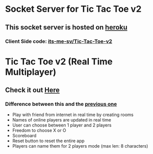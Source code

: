 # Socket Server for Tic Tac Toe v2
## This socket server is hosted on [heroku](https://www.heroku.com/)
### Client Side code: [its-me-sv/Tic-Tac-Toe-v2](https://github.com/its-me-sv/Tic-Tac-Toe-v2)

# Tic Tac Toe v2 (Real Time Multiplayer)
## Check it out [Here](https://its-me-sv.github.io/Tic-Tac-Toe-v2/)
### Difference between this and the [previous one](https://its-me-sv.github.io/React-AI-Enabled-Tic-Tac-Toe/)
* Play with friend from internet in real time by creating rooms
* Names of online players are updated in real time
* User can choose between 1 player and 2 players
* Freedom to choose X or O
* Scoreboard
* Reset button to reset the entire app
* Players can name them for 2 players mode (max len: 8 characters)